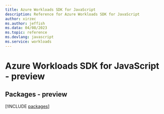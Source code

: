 ```yaml
---
title: Azure Workloads SDK for JavaScript
description: Reference for Azure Workloads SDK for JavaScript
author: xirzec
ms.author: jeffish
ms.data: 04/08/2023
ms.topic: reference
ms.devlang: javascript
ms.service: workloads
---
```

# Azure Workloads SDK for JavaScript - preview
## Packages - preview
[!INCLUDE [packages](workloads-index.md)]